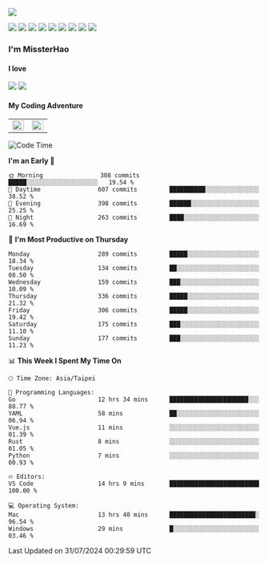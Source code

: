 ![](https://komarev.com/ghpvc/?username=MissterHao&color=ff69b4)

[![](https://img.shields.io/badge/Amazon%20AWS-%23232F3E?logo=amazon-aws&logoColor=white&style=for-the-badge)](https://aws.amazon.com/)
[![](https://img.shields.io/badge/Python-3776AB?style=for-the-badge&logo=python&logoColor=white)](https://www.djangoproject.com/)
[![](https://img.shields.io/badge/Django-092E20?style=for-the-badge&logo=django&logoColor=white)](https://www.python.org/)
[![](https://img.shields.io/badge/Rust-%23EB6400?style=for-the-badge&logo=rust&logoColor=white)](https://www.python.org/)
[![](https://img.shields.io/badge/Flask-23232F3E?style=for-the-badge&logo=flask&logoColor=white)](https://flask.palletsprojects.com/en/2.1.x/)
[![](https://img.shields.io/badge/go-%2300ADD8.svg?&style=for-the-badge&logo=go&logoColor=white)](https://golang.org/)
[![](https://img.shields.io/badge/javascript-%23F7DF1E.svg?&style=for-the-badge&logo=javascript&logoColor=black)](https://www.javascript.com/)
[![](https://img.shields.io/badge/mysql-%234479A1.svg?&style=for-the-badge&logo=mysql&logoColor=white)](https://www.mysql.com/)
[![](https://img.shields.io/badge/docker-%232496ED.svg?&style=for-the-badge&logo=docker&logoColor=white)](https://www.docker.com/)

### I'm MissterHao

#### I love  
![](https://img.shields.io/badge/Netflix-E50914?style=for-the-badge&logo=netflix&logoColor=white)
![](https://img.shields.io/badge/YouTube-FF0000?style=for-the-badge&logo=youtube&logoColor=white)

#### My Coding Adventure
<!-- Readme stats -->
<!-- https://github.com/anuraghazra/github-readme-stats -->
<table>
<tr>
    <td valign="top" width="50%">
    <img src="https://github-readme-stats.vercel.app/api?username=MissterHao&hide_border=true&show_icons=true&locale=en" align="left" style="width: 100%" />
    </td>
    <td valign="top" width="50%">
    <img src="https://github-readme-stats.vercel.app/api/top-langs?username=MissterHao&hide_border=true&show_icons=true&locale=en&layout=compact" align="left" style="width: 100%" />
    </td>
</tr>
</table>  


<!--START_SECTION:waka-->
![Code Time](http://img.shields.io/badge/Code%20Time-1%2C630%20hrs%2015%20mins-blue)

**I'm an Early 🐤** 

```text
🌞 Morning                308 commits         █████░░░░░░░░░░░░░░░░░░░░   19.54 % 
🌆 Daytime                607 commits         ██████████░░░░░░░░░░░░░░░   38.52 % 
🌃 Evening                398 commits         ██████░░░░░░░░░░░░░░░░░░░   25.25 % 
🌙 Night                  263 commits         ████░░░░░░░░░░░░░░░░░░░░░   16.69 % 
```
📅 **I'm Most Productive on Thursday** 

```text
Monday                   289 commits         █████░░░░░░░░░░░░░░░░░░░░   18.34 % 
Tuesday                  134 commits         ██░░░░░░░░░░░░░░░░░░░░░░░   08.50 % 
Wednesday                159 commits         ███░░░░░░░░░░░░░░░░░░░░░░   10.09 % 
Thursday                 336 commits         █████░░░░░░░░░░░░░░░░░░░░   21.32 % 
Friday                   306 commits         █████░░░░░░░░░░░░░░░░░░░░   19.42 % 
Saturday                 175 commits         ███░░░░░░░░░░░░░░░░░░░░░░   11.10 % 
Sunday                   177 commits         ███░░░░░░░░░░░░░░░░░░░░░░   11.23 % 
```


📊 **This Week I Spent My Time On** 

```text
🕑︎ Time Zone: Asia/Taipei

💬 Programming Languages: 
Go                       12 hrs 34 mins      ██████████████████████░░░   88.77 % 
YAML                     58 mins             ██░░░░░░░░░░░░░░░░░░░░░░░   06.94 % 
Vue.js                   11 mins             ░░░░░░░░░░░░░░░░░░░░░░░░░   01.39 % 
Rust                     8 mins              ░░░░░░░░░░░░░░░░░░░░░░░░░   01.05 % 
Python                   7 mins              ░░░░░░░░░░░░░░░░░░░░░░░░░   00.93 % 

🔥 Editors: 
VS Code                  14 hrs 9 mins       █████████████████████████   100.00 % 

💻 Operating System: 
Mac                      13 hrs 40 mins      ████████████████████████░   96.54 % 
Windows                  29 mins             █░░░░░░░░░░░░░░░░░░░░░░░░   03.46 % 
```


 Last Updated on 31/07/2024 00:29:59 UTC
<!--END_SECTION:waka-->

<!--
**MissterHao/MissterHao** is a ✨ _special_ ✨ repository because its `README.md` (this file) appears on your GitHub profile.

Here are some ideas to get you started:

- 🔭 I’m currently working on ...
- 🌱 I’m currently learning ...
- 👯 I’m looking to collaborate on ...
- 🤔 I’m looking for help with ...
- 💬 Ask me about ...
- 📫 How to reach me: ...
- 😄 Pronouns: ...
- ⚡ Fun fact: ...
-->
